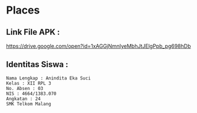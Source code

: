 # Places

## Link File APK : 
https://drive.google.com/open?id=1xAGGjNmnIyeMbhJtJElgPpb_pg698hDb

## Identitas Siswa :
        
    Nama Lengkap : Anindita Eka Suci
    Kelas : XII RPL 3
    No. Absen : 03
    NIS : 4664/1383.070
    Angkatan : 24
    SMK Telkom Malang
